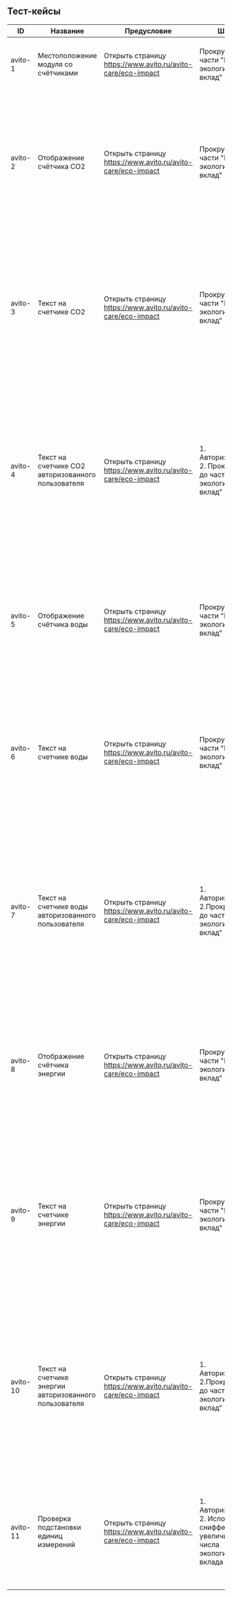 ## Тест-кейсы
                     
| ID  | Название  | Предусловие | Шаги  | ОР | Окружение | 
| ------------ |---------------| -----| ------------ |---------------| ---------------|
| avito-1      | Местоположение модуля со счётчиками | Открыть страницу https://www.avito.ru/avito-care/eco-impact |Прокрутить до части "Ваш экологический вклад" | Модуль со счётчиками находится справа от "Ваш экологический вклад" | MacOC 12.7.4 Chrome v123.0.6312.87 Safari 17.4 1980x1080 1366х768|
| avito-2      | Отображение счётчика CO2        |   Открыть страницу https://www.avito.ru/avito-care/eco-impact |Прокрутить до части "Ваш экологический вклад"      | Счётчик серого цвета в виде квадрата с закругленными углами находится на  верхней строчке посередине между квадратами с лягушкой и бабочкой на цветочке и ниже картинки голубя        |   MacOC 12.7.4 Chrome v123.0.6312.87 Safari 17.4 1980x1080 1366х768 |
| avito-3 | Текст на счетчике CO2       |    Открыть страницу https://www.avito.ru/avito-care/eco-impact |Прокрутить до части "Ваш экологический вклад" | Текст с выравниванием по середине по центру - "0": Крупный жирный яркий серый цвет; "кг СО2": жирный средний серый цвет(светлее, чем "0"); "не попало в атмосферу": обычный мелкий серый цвет (светлее "кг СО2")      |    MacOC 12.7.4 Chrome v123.0.6312.87 Safari 17.4 1980x1080 1366х768|
| avito-4  | Текст на счетчике CO2 авторизованного пользователя  | Открыть страницу https://www.avito.ru/avito-care/eco-impact | 1. Авторизоваться 2. Прокрутить до части "Ваш экологический вклад"  | Текст с выравниванием по середине по центру: "Число" - Крупный жирный яркий ЧЕРНЫЙ цвет; "кг СО2" - жирный средний ЧЕРНЫЙ цвет(светлее, чем "Число"); "не попало в атмосферу" - обычный мелкий ЧЕРНЫЙ цвет (светлее "кг СО2")  | MacOC 12.7.4 Chrome v123.0.6312.87 Safari 17.4 1980x1080 1366х768|
| avito-5 |Отображение счётчика воды| Открыть страницу https://www.avito.ru/avito-care/eco-impact|Прокрутить до части "Ваш экологический вклад" |Счётчик серого цвета в виде квадрата с закругленными углами находится на нижней строчке левее двух остальных квадратов; картинка капель сверху справа от текста| MacOC 12.7.4 Chrome v123.0.6312.87 Safari 17.4 1980x1080 1366х768|
| avito-6      | Текст на счетчике воды | Открыть страницу https://www.avito.ru/avito-care/eco-impact|Прокрутить до части "Ваш экологический вклад"      | Текст с выравниванием по середине по центру - "0": Крупный жирный яркий серый цвет; "л воды": жирный средний серый цвет(светлее, чем "0"); "было сохранено": обычный мелкий серый цвет (светлее "л воды") | MacOC 12.7.4 Chrome v123.0.6312.87 Safari 17.4 1980x1080 1366х768|
| avito-7      | Текст на счетчике воды авторизованного пользователя       |   Открыть страницу https://www.avito.ru/avito-care/eco-impact |1. Авторизоваться 2.Прокрутить до части "Ваш экологический вклад"     | Текст с выравниванием по середине по центру: "Число" - Крупный жирный яркий ЧЕРНЫЙ цвет; "л воды" - жирный средний ЧЕРНЫЙ цвет(светлее, чем "Число"); "было сохранено" - обычный мелкий ЧЕРНЫЙ цвет (светлее "л воды") | MacOC 12.7.4 Chrome v123.0.6312.87 Safari 17.4 1980x1080 1366х768|
| avito-8 | Отображение счётчика энергии        |    Открыть страницу https://www.avito.ru/avito-care/eco-impact |Прокрутить до части "Ваш экологический вклад"      | Счётчик серого цвета в виде квадрата с закругленными углами находится на нижней строчки правее двух других квадратов; изображение солнца частично в правом верхнем углу | MacOC 12.7.4 Chrome v123.0.6312.87 Safari 17.4 1980x1080 1366х768|
| avito-9      | Текст на счетчике энергии | Открыть страницу https://www.avito.ru/avito-care/eco-impact |Прокрутить до части "Ваш экологический вклад"      | Текст с выравниванием по середине по центру - "0": Крупный жирный яркий серый цвет; "кВт⋅ч энергии": жирный средний серый цвет(светлее, чем "0"); "было сэкономлено": обычный мелкий серый цвет (светлее "кВт⋅ч энергии") | MacOC 12.7.4 Chrome v123.0.6312.87 Safari 17.4 1980x1080 1366х768|
| avito-10      | Текст на счетчике энергии авторизованного пользователя      |   Открыть страницу https://www.avito.ru/avito-care/eco-impact |1. Авторизоваться 2.Прокрутить до части "Ваш экологический вклад"      | Текст с выравниванием по середине по центру: "Число" - Крупный жирный яркий ЧЕРНЫЙ цвет; "кВт⋅ч энергии" - жирный средний ЧЕРНЫЙ цвет(светлее, чем "Число"); "было сэкономлено" - обычный мелкий ЧЕРНЫЙ цвет (светлее "кВт⋅ч энергии") | MacOC 12.7.4 Chrome v123.0.6312.87 Safari 17.4 1980x1080 1366х768|
| avito-11 | Проверка подстановки единиц измерений        |    Открыть страницу https://www.avito.ru/avito-care/eco-impact |1. Авторизоваться 2. Используя сниффер увеличить числа экологического вклада | Подстановки единиц измерений происходит корректно: замена 1000 литров на 1 метр кубический, кг переходит в тонны, тысячи в млн, млн в млрд | 
